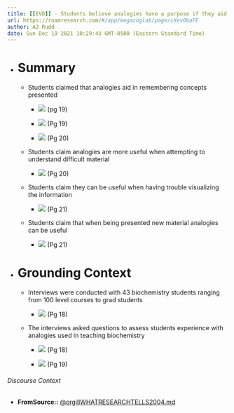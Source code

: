 ```yaml
---
title: [[EVD]] - Students believe analogies have a purpose if they aid in understanding complex information, when they are having trouble visualizing a concept and when they are presented new material - [[@orgillWHATRESEARCHTELLS2004]]
url: https://roamresearch.com/#/app/megacoglab/page/cXev0baFE
author: AJ Rudd
date: Sun Dec 19 2021 10:29:43 GMT-0500 (Eastern Standard Time)
---
```


- # Summary

    - Students claimed that analogies aid in remembering concepts presented

        - ![](https://firebasestorage.googleapis.com/v0/b/firescript-577a2.appspot.com/o/imgs%2Fapp%2Fmegacoglab%2FvMLcklMBd_.png?alt=media&token=f063ef41-b2ac-4321-8b78-15d6e134e403) (pg 19)

        - ![](https://firebasestorage.googleapis.com/v0/b/firescript-577a2.appspot.com/o/imgs%2Fapp%2Fmegacoglab%2Fnu9MlDPE1S.png?alt=media&token=dd7324d6-c4ee-4734-9f5b-02dfb41e8ec1) (Pg 19)

        - ![](https://firebasestorage.googleapis.com/v0/b/firescript-577a2.appspot.com/o/imgs%2Fapp%2Fmegacoglab%2FtKVl74BASq.png?alt=media&token=0fc145cf-4201-47c2-aa72-e00be87e08e2) (Pg 20)

    - Students claim analogies are more useful when attempting to understand difficult material

        - ![](https://firebasestorage.googleapis.com/v0/b/firescript-577a2.appspot.com/o/imgs%2Fapp%2Fmegacoglab%2FucOgNh2ERy.png?alt=media&token=64462404-2a15-456d-b111-d80bda51d5be) (Pg 20)

    - Students claim they can be useful when having trouble visualizing the information

        - ![](https://firebasestorage.googleapis.com/v0/b/firescript-577a2.appspot.com/o/imgs%2Fapp%2Fmegacoglab%2FgDb-JpkgiW.png?alt=media&token=ee049f2b-d620-4b02-a169-a68299c6db33) (Pg 21)

    - Students claim that when being presented new material analogies can be useful

        - ![](https://firebasestorage.googleapis.com/v0/b/firescript-577a2.appspot.com/o/imgs%2Fapp%2Fmegacoglab%2FxICqWn-ouI.png?alt=media&token=3da72eb1-8205-472d-9ba1-999a2779fb03) (Pg 21)
- # Grounding Context

    - Interviews were conducted with 43 biochemistry students ranging from 100 level courses to grad students

        - ![](https://firebasestorage.googleapis.com/v0/b/firescript-577a2.appspot.com/o/imgs%2Fapp%2Fmegacoglab%2FDuauREUZ9C.png?alt=media&token=51022d46-9810-4986-bd39-91e44b282800) (Pg 18)

    - The interviews asked questions to assess students experience with analogies used in teaching biochemistry

        - ![](https://firebasestorage.googleapis.com/v0/b/firescript-577a2.appspot.com/o/imgs%2Fapp%2Fmegacoglab%2FZUZPB-i4FP.png?alt=media&token=fa8074c5-d835-4b1f-8d49-f8861a819d3b) (Pg 18)

        - ![](https://firebasestorage.googleapis.com/v0/b/firescript-577a2.appspot.com/o/imgs%2Fapp%2Fmegacoglab%2FhodQFYdIfJ.png?alt=media&token=ac3addf8-69d4-489b-a79f-402ecd05dfe3) (Pg 19)

###### Discourse Context

- **FromSource::** [@orgillWHATRESEARCHTELLS2004.md](@orgillWHATRESEARCHTELLS2004.md)
